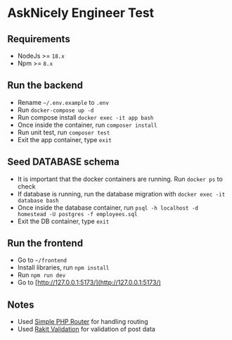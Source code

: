 # AskNicely Engineer Test

## Requirements

- NodeJs >= `18.x`
- Npm >= `8.x`

## Run the backend

- Rename `~/.env.example` to `.env`
- Run `docker-compose up -d`
- Run compose install `docker exec -it app bash`
- Once inside the container, run `composer install`
- Run unit test, run `composer test`
- Exit the app container, type `exit`

## Seed DATABASE schema

- It is important that the docker containers are running. Run `docker ps` to check
- If database is running, run the database migration with `docker exec -it database bash`
- Once inside the database container, run `psql -h localhost -d homestead -U postgres -f employees.sql`
- Exit the DB container, type `exit`

## Run the frontend

- Go to `~/frontend`
- Install libraries, run `npm install`
- Run `npm run dev`
- Go to [http://127.0.0.1:5173/](http://127.0.0.1:5173/)

## Notes
- Used [Simple PHP Router](https://github.com/skipperbent/simple-php-router) for handling routing
- Used [Rakit Validation](https://github.com/rakit/validation) for validation of post data